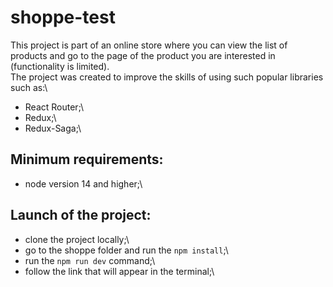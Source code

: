 # shoppe-test

This project is part of an online store where you can view the list of products and go to the page of the product you are interested in (functionality is limited).\
The project was created to improve the skills of using such popular libraries such as:\
- React Router;\
- Redux;\
- Redux-Saga;\

## Minimum requirements:
- node version 14 and higher;\

## Launch of the project:
- clone the project locally;\
- go to the shoppe folder and run the `npm install`;\
- run the `npm run dev` command;\
- follow the link that will appear in the terminal;\

